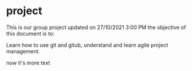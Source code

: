 # project
This is our group project
updated on 27/10/2021
3:00 PM
the objective of this document is to:

Learn how to use git and gitub, understand and learn agile project management.

now it's more text
